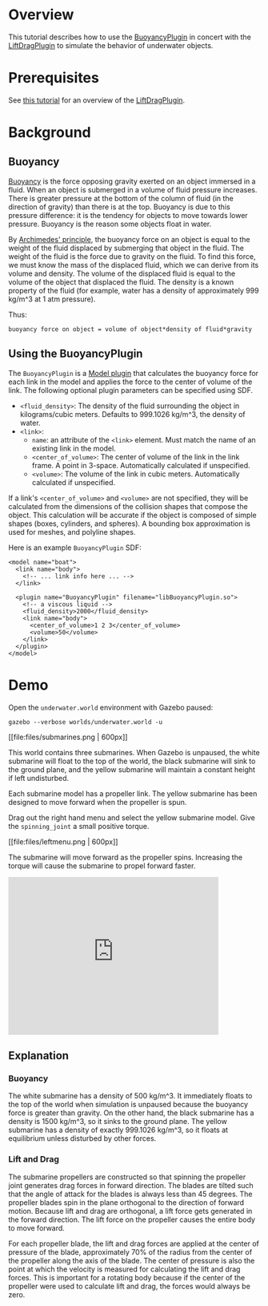 # Overview

This tutorial describes how to use the [BuoyancyPlugin](http://gazebosim.org/api/code/dev/classgazebo_1_1BuoyancyPlugin.html) in concert with the
[LiftDragPlugin](http://gazebosim.org/api/code/dev/classgazebo_1_1LiftDragPlugin.html) to simulate the behavior of underwater objects.

# Prerequisites
See [this
tutorial](/tutorials?tut=aerodynamics&cat=physics)
for an overview of the [LiftDragPlugin](http://gazebosim.org/api/code/dev/classgazebo_1_1LiftDragPlugin.html).

# Background

## Buoyancy

[Buoyancy](http://en.wikipedia.org/wiki/Buoyancy) is the force opposing
gravity exerted on an object immersed in a fluid. When an object is
submerged in a volume of fluid pressure increases. There is greater pressure
at the bottom of the column of fluid (in the direction of gravity) than
there is at the top. Buoyancy is due to this pressure difference: it is the
tendency for objects to move towards lower pressure. Buoyancy is the reason
some objects float in water.

By [Archimedes' principle](http://en.wikipedia.org/wiki/Archimedes%27_principle), the
buoyancy force on an object is equal to the weight of the fluid displaced by
submerging that object in the fluid. The weight of the fluid is the force
due to gravity on the fluid. To find this force, we must know the mass of
the displaced fluid, which we can derive from its volume and density. The
volume of the displaced fluid is equal to the volume of the object that
displaced the fluid. The density is a known property of the fluid (for
    example, water has a density of approximately 999 kg/m^3 at 1 atm
    pressure).

Thus:

~~~
buoyancy force on object = volume of object*density of fluid*gravity
~~~

## Using the BuoyancyPlugin

The `BuoyancyPlugin` is a [Model plugin](http://gazebosim.org/api/code/dev/classgazebo_1_1ModelPlugin.html) that calculates the buoyancy force for each link in the model and applies the force to the center of volume of the link.  The following optional plugin parameters can be specified using SDF.

* `<fluid_density>`: The density of the fluid surrounding the object in kilograms/cubic meters.  Defaults to 999.1026 kg/m^3, the density of water.
* `<link>`:
  * `name`: an attribute of the `<link>` element. Must match the name of an existing link in the model.
  * `<center_of_volume>`: The center of volume of the link in the link frame. A point in 3-space. Automatically calculated if unspecified.
  * `<volume>`: The volume of the link in cubic meters. Automatically calculated if unspecified.

If a link's `<center_of_volume>` and `<volume>` are not specified, they will
be calculated from the dimensions of the collision shapes that compose the
object. This calculation will be accurate if the object is composed of
simple shapes (boxes, cylinders, and spheres). A bounding box approximation
is used for meshes, and polyline shapes.

Here is an example `BuoyancyPlugin` SDF:

~~~
<model name="boat">
  <link name="body">
    <!-- ... link info here ... -->
  </link>

  <plugin name="BuoyancyPlugin" filename="libBuoyancyPlugin.so">
    <!-- a viscous liquid -->
    <fluid_density>2000</fluid_density>
    <link name="body">
      <center_of_volume>1 2 3</center_of_volume>
      <volume>50</volume>
    </link>
  </plugin>
</model>
~~~

# Demo

Open the `underwater.world` environment with Gazebo paused:

~~~
gazebo --verbose worlds/underwater.world -u
~~~

[[file:files/submarines.png | 600px]]

This world contains three submarines. When Gazebo is unpaused, the white
submarine will float to the top of the world, the black submarine will sink
to the ground plane, and the yellow submarine will maintain a constant
height if left undisturbed.

Each submarine model has a propeller link. The yellow submarine has been designed to move forward when the propeller is spun.

Drag out the right hand menu and select the yellow submarine model. Give the
`spinning_joint` a small positive torque.

[[file:files/leftmenu.png | 600px]]

The submarine will move forward as the propeller spins. Increasing the
torque will cause the submarine to propel forward faster.

<iframe width="420" height="315" src="https://www.youtube.com/embed/Jmz-N7zqK8g" frameborder="0" allowfullscreen></iframe>

## Explanation

### Buoyancy

The white submarine has a density of 500 kg/m^3. It immediately floats to
the top of the world when simulation is unpaused because the buoyancy force
is greater than gravity. On the other hand, the black submarine has
a density is 1500 kg/m^3, so it sinks to the ground plane. The yellow
submarine has a density of exactly 999.1026 kg/m^3, so it floats at
equilibrium unless disturbed by other forces.

### Lift and Drag

The submarine propellers are constructed so that spinning the propeller
joint generates drag forces in forward direction. The blades are tilted such
that the angle of attack for the blades is always less than 45 degrees. The
propeller blades spin in the plane orthogonal to the direction of forward
motion. Because lift and drag are orthogonal, a lift force gets generated in
the forward direction. The lift force on the propeller causes the entire
body to move forward.

For each propeller blade, the lift and drag forces are applied at the center
of pressure of the blade, approximately 70% of the radius from the center of
the propeller along the axis of the blade. The center of pressure is also
the point at which the velocity is measured for calculating the lift and
drag forces. This is important for a rotating body because if the center of
the propeller were used to calculate lift and drag, the forces would always
be zero.
